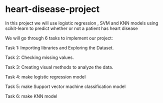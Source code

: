 # heart-disease-project

In this project we will use logistic regression , SVM and KNN models using scikit-learn to predict whether or not a patient has heart disease

We will go through 6 tasks to implement our project:

Task 1: Importing libraries and Exploring the Dataset.

Task 2: Checking missing values.

Task 3: Creating visual methods to analyze the data.

Task 4: make logistic regression model

Task 5: make Support vector machine classification model

Task 6: make KNN model
